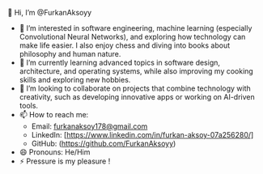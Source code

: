 👋 Hi, I’m @FurkanAksoyy  
- 👀 I’m interested in software engineering, machine learning (especially Convolutional Neural Networks), and exploring how technology can make life easier. I also enjoy chess and diving into books about philosophy and human nature.  
- 🌱 I’m currently learning advanced topics in software design, architecture, and operating systems, while also improving my cooking skills and exploring new hobbies.  
- 💞️ I’m looking to collaborate on projects that combine technology with creativity, such as developing innovative apps or working on AI-driven tools.  
- 📫 How to reach me:  
  - Email: furkanaksoy178@gmail.com  
  - LinkedIn: [https://www.linkedin.com/in/furkan-aksoy-07a256280/]
  - GitHub: (https://github.com/FurkanAksoyy)  
- 😄 Pronouns: He/Him  
- ⚡ Pressure is my pleasure !


<!---
FurkanAksoyy/FurkanAksoyy is a ✨ special ✨ repository because its `README.md` (this file) appears on your GitHub profile.
You can click the Preview link to take a look at your changes.
--->
